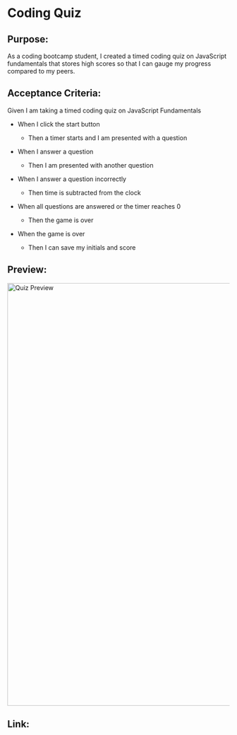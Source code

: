 # Coding Quiz

## Purpose:

As a coding bootcamp student, I created a timed coding quiz on JavaScript fundamentals that stores high scores so that I can gauge my progress compared to my peers.

## Acceptance Criteria:

Given I am taking a timed coding quiz on JavaScript Fundamentals

- When I click the start button
    - Then a timer starts and I am presented with a question

- When I answer a question
    - Then I am presented with another question

- When I answer a question incorrectly
    - Then time is subtracted from the clock

- When all questions are answered or the timer reaches 0
    - Then the game is over

- When the game is over
    - Then I can save my initials and score 

## Preview:

<img width="956" alt="Quiz Preview" src="https://user-images.githubusercontent.com/99048123/208530490-1844d961-7633-424c-8d14-1fc175dc6939.png">


## Link:
